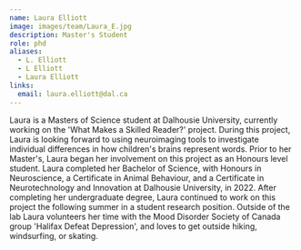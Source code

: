 ```yaml
---
name: Laura Elliott
image: images/team/Laura_E.jpg
description: Master's Student
role: phd
aliases:
  - L. Elliott
  - L Elliott
  - Laura Elliott
links:
  email: laura.elliott@dal.ca
---
```


Laura is a Masters of Science student at Dalhousie University, currently working on the 'What Makes a Skilled Reader?' project. During this project, Laura is looking forward to using neuroimaging tools to investigate individual differences in how children's brains represent words. Prior to her Master's, Laura began her involvement on this project as an Honours level student. Laura completed her Bachelor of Science, with Honours in Neuroscience, a Certificate in Animal Behaviour, and a Certificate in Neurotechnology and Innovation at Dalhousie University, in 2022. After completing her undergraduate degree, Laura continued to work on this project the following summer in a student research position. Outside of the lab Laura volunteers her time with the Mood Disorder Society of Canada group 'Halifax Defeat Depression', and loves to get outside hiking, windsurfing, or skating.
